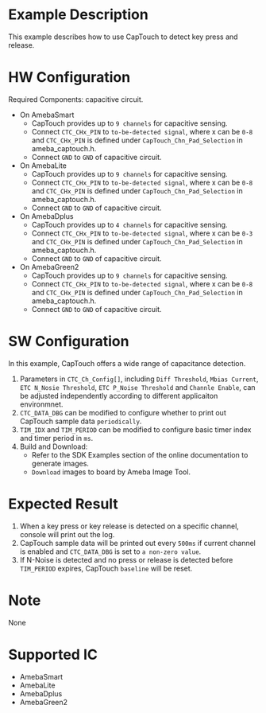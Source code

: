 # Example Description

This example describes how to use CapTouch to detect key press and release.

# HW Configuration

Required Components: capacitive circuit.

* On AmebaSmart
	- CapTouch provides up to `9 channels` for capacitive sensing.
	- Connect `CTC_CHx_PIN` to `to-be-detected signal`, where x can be `0-8` and `CTC_CHx_PIN` is defined under `CapTouch_Chn_Pad_Selection` in ameba_captouch.h.
	- Connect `GND` to `GND` of capacitive circuit.
* On AmebaLite
	- CapTouch provides up to `9 channels` for capacitive sensing.
	- Connect `CTC_CHx_PIN` to `to-be-detected signal`, where x can be `0-8` and `CTC_CHx_PIN` is defined under `CapTouch_Chn_Pad_Selection` in ameba_captouch.h.
	- Connect `GND` to `GND` of capacitive circuit.
* On AmebaDplus
	- CapTouch provides up to `4 channels` for capacitive sensing.
	- Connect `CTC_CHx_PIN` to `to-be-detected signal`, where x can be `0-3` and `CTC_CHx_PIN` is defined under `CapTouch_Chn_Pad_Selection` in ameba_captouch.h.
	- Connect `GND` to `GND` of capacitive circuit.
* On AmebaGreen2
	- CapTouch provides up to `9 channels` for capacitive sensing.
	- Connect `CTC_CHx_PIN` to `to-be-detected signal`, where x can be `0-8` and `CTC_CHx_PIN` is defined under `CapTouch_Chn_Pad_Selection` in ameba_captouch.h.
	- Connect `GND` to `GND` of capacitive circuit.

# SW Configuration

In this example, CapTouch offers a wide range of capacitance detection.

1. Parameters in `CTC_Ch_Config[]`, including `Diff Threshold`, `Mbias Current`, `ETC N_Nosie Threshold`, `ETC P_Noise Threshold` and `Channle Enable`, can be adjusted independently according to different applicaiton environmnet.
2. `CTC_DATA_DBG` can be modified to configure whether to print out CapTouch sample data `periodically`.
3. `TIM_IDX` and `TIM_PERIOD` can be modified to configure basic timer index and timer period in `ms`.
4. Build and Download:
   * Refer to the SDK Examples section of the online documentation to generate images.
   * `Download` images to board by Ameba Image Tool.

# Expected Result

1. When a key press or key release is detected on a specific channel, console will print out the log.
2. CapTouch sample data will be printed out every `500ms` if current channel is enabled and `CTC_DATA_DBG` is set to `a non-zero value`.
3. If N-Noise is detected and no press or release is detected before `TIM_PERIOD` expires, CapTouch `baseline` will be reset.
# Note

None

# Supported IC

* AmebaSmart
* AmebaLite
* AmebaDplus
* AmebaGreen2
